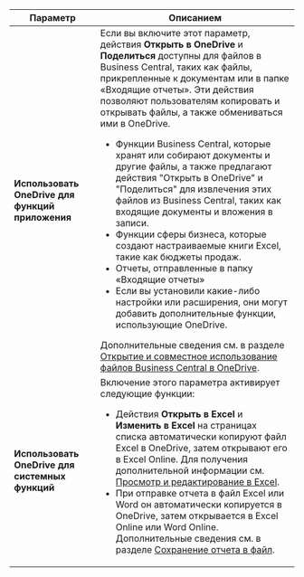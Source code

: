 |Параметр|Описанием|
|------|----------|
|**Использовать OneDrive для функций приложения**|Если вы включите этот параметр, действия **Открыть в OneDrive** и **Поделиться** доступны для файлов в Business Central, таких как файлы, прикрепленные к документам или в папке «Входящие отчеты». Эти действия позволяют пользователям копировать и открывать файлы, а также обмениваться ими в OneDrive. <ul><li>Функции Business Central, которые хранят или собирают документы и другие файлы, а также предлагают действия "Открыть в OneDrive" и "Поделиться" для извлечения этих файлов из Business Central, таких как входящие документы и вложения в записи.</li><li>Функции сферы бизнеса, которые создают настраиваемые книги Excel, такие как бюджеты продаж.</li><li>Отчеты, отправленные в папку «Входящие отчеты»</li><li>Если вы установили какие-либо настройки или расширения, они могут добавить дополнительные функции, использующие OneDrive.</li></ul>Дополнительные сведения см. в разделе [Открытие и совместное использование файлов Business Central в OneDrive](../across-share-onedrive.md).
|**Использовать OneDrive для системных функций**|Включение этого параметра активирует следующие функции:<ul><li> Действия **Открыть в Excel** и **Изменить в Excel** на страницах списка автоматически копируют файл Excel в OneDrive, затем открывают его в Excel Online. Для получения дополнительной информации см. [Просмотр и редактирование в Excel](../across-work-with-excel.md).</li><li> При отправке отчета в файл Excel или Word он автоматически копируется в OneDrive, затем открывается в Excel Online или Word Online. Дополнительные сведения см. в разделе [Сохранение отчета в файл](../ui-work-report.md#saving-a-report-to-a-file).|